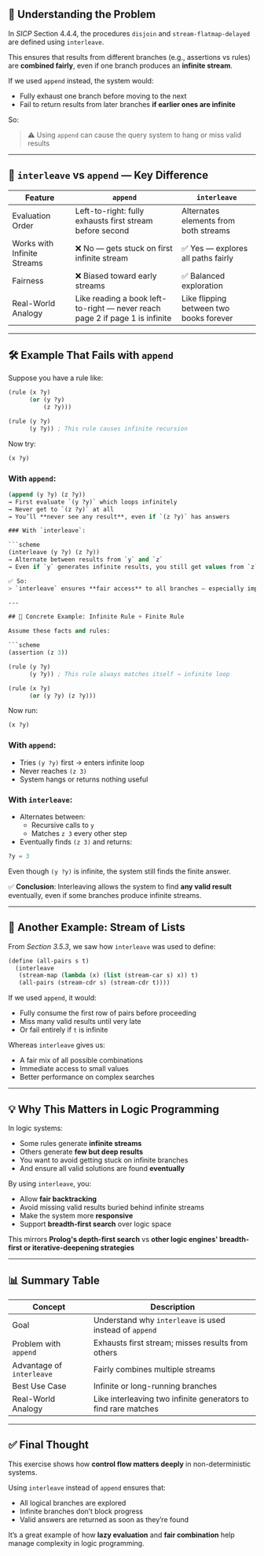 ## 🧠 Understanding the Problem

In *SICP* Section 4.4.4, the procedures `disjoin` and `stream-flatmap-delayed` are defined using `interleave`.

This ensures that results from different branches (e.g., assertions vs rules) are **combined fairly**, even if one branch produces an **infinite stream**.

If we used `append` instead, the system would:
- Fully exhaust one branch before moving to the next
- Fail to return results from later branches **if earlier ones are infinite**

So:
> ⚠️ Using `append` can cause the query system to hang or miss valid results

---

## 🔁 `interleave` vs `append` — Key Difference

| Feature | `append` | `interleave` |
|--------|----------|--------------|
| Evaluation Order | Left-to-right: fully exhausts first stream before second | Alternates elements from both streams |
| Works with Infinite Streams | ❌ No — gets stuck on first infinite stream | ✅ Yes — explores all paths fairly |
| Fairness | ❌ Biased toward early streams | ✅ Balanced exploration |
| Real-World Analogy | Like reading a book left-to-right — never reach page 2 if page 1 is infinite | Like flipping between two books forever |

---

## 🛠️ Example That Fails with `append`

Suppose you have a rule like:

```scheme
(rule (x ?y)
      (or (y ?y)
          (z ?y)))

(rule (y ?y)
      (y ?y)) ; This rule causes infinite recursion
```

Now try:

```scheme
(x ?y)
```

### With `append`:

```scheme
(append (y ?y) (z ?y))
→ First evaluate `(y ?y)` which loops infinitely
→ Never get to `(z ?y)` at all
→ You’ll **never see any result**, even if `(z ?y)` has answers

### With `interleave`:

```scheme
(interleave (y ?y) (z ?y))
→ Alternate between results from `y` and `z`
→ Even if `y` generates infinite results, you still get values from `z` periodically

✅ So:
> `interleave` ensures **fair access** to all branches — especially important when dealing with **recursive rules** or **infinite streams**

---

## 🧪 Concrete Example: Infinite Rule + Finite Rule

Assume these facts and rules:

```scheme
(assertion (z 3))

(rule (y ?y)
      (y ?y)) ; This rule always matches itself → infinite loop

(rule (x ?y)
      (or (y ?y) (z ?y)))
```

Now run:

```scheme
(x ?y)
```

### With `append`:

- Tries `(y ?y)` first → enters infinite loop
- Never reaches `(z 3)`
- System hangs or returns nothing useful

### With `interleave`:

- Alternates between:
  - Recursive calls to `y`
  - Matches `z 3` every other step
- Eventually finds `(z 3)` and returns:

```scheme
?y = 3
```

Even though `(y ?y)` is infinite, the system still finds the finite answer.

✅ **Conclusion**: Interleaving allows the system to find **any valid result** eventually, even if some branches produce infinite streams.

---

## 📌 Another Example: Stream of Lists

From *Section 3.5.3*, we saw how `interleave` was used to define:

```scheme
(define (all-pairs s t)
  (interleave
   (stream-map (lambda (x) (list (stream-car s) x)) t)
   (all-pairs (stream-cdr s) (stream-cdr t))))
```

If we used `append`, it would:
- Fully consume the first row of pairs before proceeding
- Miss many valid results until very late
- Or fail entirely if `t` is infinite

Whereas `interleave` gives us:
- A fair mix of all possible combinations
- Immediate access to small values
- Better performance on complex searches

---

## 💡 Why This Matters in Logic Programming

In logic systems:
- Some rules generate **infinite streams**
- Others generate **few but deep results**
- You want to avoid getting stuck on infinite branches
- And ensure all valid solutions are found **eventually**

By using `interleave`, you:
- Allow **fair backtracking**
- Avoid missing valid results buried behind infinite streams
- Make the system more **responsive**
- Support **breadth-first search** over logic space

This mirrors **Prolog's depth-first search** vs **other logic engines' breadth-first or iterative-deepening strategies**

---

## 📊 Summary Table

| Concept | Description |
|--------|-------------|
| Goal | Understand why `interleave` is used instead of `append` |
| Problem with `append` | Exhausts first stream; misses results from others |
| Advantage of `interleave` | Fairly combines multiple streams |
| Best Use Case | Infinite or long-running branches |
| Real-World Analogy | Like interleaving two infinite generators to find rare matches |

---

## ✅ Final Thought

This exercise shows how **control flow matters deeply** in non-deterministic systems.

Using `interleave` instead of `append` ensures that:
- All logical branches are explored
- Infinite branches don’t block progress
- Valid answers are returned as soon as they’re found

It’s a great example of how **lazy evaluation** and **fair combination** help manage complexity in logic programming.
